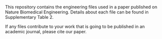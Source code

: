 This repository contains the engineering files used in a paper published on Nature Biomedical Engineering.
Details about each file can be found in Supplementary Table 2.

If any files contribute to your work that is going to be published in an academic journal, please cite our paper.
